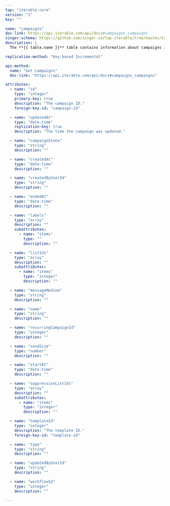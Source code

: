 ```yaml
---
tap: "iterable-core"
version: "1"
key: ""

name: "campaigns"
doc-link: https://api.iterable.com/api/docs#campaigns_campaigns
singer-schema: https://github.com/singer-io/tap-iterable/tree/master/tap_iterable/schemas/campaigns.json
description: |
  The **{{ table.name }}** table contains information about campaigns in your {{ integration.display_name }} projcect.

replication-method: "Key-based Incremental"

api-method:
  name: "Get campaigns"
  doc-link: "https://api.iterable.com/api/docs#campaigns_campaigns"

attributes:
  - name: "id"
    type: "integer"
    primary-key: true
    description: "The campaign ID."
    foreign-key-id: "campaign-id"

  - name: "updatedAt"
    type: "date-time"
    replication-key: true
    description: "The time the campaign was updated."  

  - name: "campaignState"
    type: "string"
    description: ""

  - name: "createdAt"
    type: "date-time"
    description: ""

  - name: "createdByUserId"
    type: "string"
    description: ""

  - name: "endedAt"
    type: "date-time"
    description: ""

  - name: "labels"
    type: "array"
    description: ""
    subattributes:
      - name: "items"
        type: ""
        description: ""

  - name: "listIds"
    type: "array"
    description: ""
    subattributes:
      - name: "items"
        type: "integer"
        description: ""

  - name: "messageMedium"
    type: "string"
    description: ""

  - name: "name"
    type: "string"
    description: ""

  - name: "recurringCampaignId"
    type: "integer"
    description: ""

  - name: "sendSize"
    type: "number"
    description: ""

  - name: "startAt"
    type: "date-time"
    description: ""

  - name: "suppressionListIds"
    type: "array"
    description: ""
    subattributes:
      - name: "items"
        type: "integer"
        description: ""

  - name: "templateId"
    type: "integer"
    description: "The template ID."
    foreign-key-id: "template-id"

  - name: "type"
    type: "string"
    description: ""

  - name: "updatedByUserId"
    type: "string"
    description: ""

  - name: "workflowId"
    type: "integer"
    description: ""

---
```

